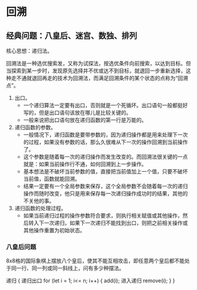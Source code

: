 # 回溯

<!-- https://zhuanlan.zhihu.com/p/51882471 -->

## 经典问题：八皇后、迷宫、数独、排列

核心思想：递归法。

回溯法是一种选优搜索发，又称为试探法，按选优条件向前搜索，以达到目标。但当探索到某一步时，发现原先选择并不优或达不到目标，就退回一步重新选择，这种走不通就退回再走的技术为回溯法，而满足回溯条件的某个状态的点称为“回溯点”。

1. 出口。
    * 一个递归算法一定要有出口，否则就是一个死循环。出口语句一般都挺好写的，但是出口语句该放在哪儿是比较关键的。
    * 一般来说把出口语句放在递归函数的第一行是万能的。
2. 递归函数的参数。
    * 一般情况下，递归函数是要带参数的，因为递归操作都是用来处理下一次的过程，如果没有参数的话，那么久很难从下一次的操作回溯到当前操作了。
    * 这个参数是随着每一次的递归操作而发生改变的。而回溯法很关键的一点就是：如果当前操作行不通，如何回溯到上一步操作。
    * 基本想法是不破坏当前参数的值，直接把当前值加上一个值，只要不破坏当前值，函数就能回溯。
    * 结果一定要有一个全局参数来保存，这个全局参数不会随着每一次的递归操作而随时改变，他只是用来保存每一次递归操作成功时的结果，其他的不关他的事。
3. 递归函数的处理过程。
    * 如果当前递归过程的操作参数符合要求，则执行相关赋值或其他操作，然后转入下一次递归，如果下一次递归不能找到出口，则把之前相关操作或其他操作重置为初始状态。

### 八皇后问题

8x8格的国际象棋上摆放八个皇后，使其不能互相攻击，即任意两个皇后都不能处于同一行、同一列或同一斜线上，问有多少种摆法。


递归 {
    递归出口
    for (let i = 1; i<= n; i++) {
        add(i);
        进入递归
        remove(i);
    }
}